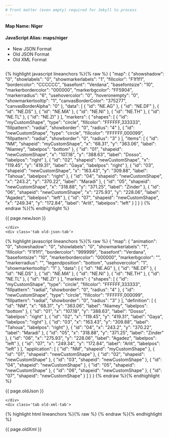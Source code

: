 ```yaml
---
# Front matter (even empty) required for Jekyll to process
---
```


#### Map Name: Niger

#### JavaScript Alias: maps/niger


<ul class='code-tabs'>
    <li class='active'>
        <a data-toggle='new-json'>New JSON Format</a>
    </li>
    <li>
        <a data-toggle='old-json'>Old JSON Format</a>
    </li>
    <li>
        <a data-toggle='old-xml'>Old XML Format</a>
    </li>
</ul>
<div class='tab-content'>
    <pre class='plain-code'></pre>
    <div class='tab new-json-tab active'>
{% highlight javascript lineanchors %}{% raw %}
{
    "map": {
        "showshadow": "0",
        "showlabels": "0",
        "showmarkerlabels": "1",
        "fillcolor": "F1f1f1",
        "bordercolor": "CCCCCC",
        "basefont": "Verdana",
        "basefontsize": "10",
        "markerbordercolor": "000000",
        "markerbgcolor": "FF5904",
        "markerradius": "6",
        "usehovercolor": "0",
        "hoveronempty": "0",
        "showmarkertooltip": "1",
        "canvasBorderColor": "375277",
        "canvasBorderAlpha": "0"
    },
    "data": [
        {
            "id": "NE.AG"
        },
        {
            "id": "NE.DF"
        },
        {
            "id": "NE.DS"
        },
        {
            "id": "NE.MA"
        },
        {
            "id": "NE.NI"
        },
        {
            "id": "NE.TH"
        },
        {
            "id": "NE.TL"
        },
        {
            "id": "NE.ZI"
        }
    ],
    "markers": {
        "shapes": [
            {
                "id": "myCustomShape",
                "type": "circle",
                "fillcolor": "FFFFFF,333333",
                "fillpattern": "radial",
                "showborder": "0",
                "radius": "4"
            },
            {
                "id": "newCustomShape",
                "type": "circle",
                "fillcolor": "FFFFFF,000099",
                "fillpattern": "radial",
                "showborder": "0",
                "radius": "3"
            }
        ],
        "items": [
            {
                "id": "NM",
                "shapeid": "myCustomShape",
                "x": "68.31",
                "y": "363.06",
                "label": "Niamey",
                "labelpos": "bottom"
            },
            {
                "id": "01",
                "shapeid": "newCustomShape",
                "x": "107.18",
                "y": "388.63",
                "label": "Dosso",
                "labelpos": "right"
            },
            {
                "id": "02",
                "shapeid": "newCustomShape",
                "x": "119.45",
                "y": "419.31",
                "label": "Gaya",
                "labelpos": "right"
            },
            {
                "id": "03",
                "shapeid": "newCustomShape",
                "x": "163.43",
                "y": "309.88",
                "label": "Tahoua",
                "labelpos": "right"
            },
            {
                "id": "04",
                "shapeid": "newCustomShape",
                "x": "243.2",
                "y": "370.22",
                "label": "Maradi"
            },
            {
                "id": "05",
                "shapeid": "newCustomShape",
                "x": "318.88",
                "y": "371.25",
                "label": "Zinder"
            },
            {
                "id": "06",
                "shapeid": "newCustomShape",
                "x": "275.93",
                "y": "228.06",
                "label": "Agadez",
                "labelpos": "left"
            },
            {
                "id": "07",
                "shapeid": "newCustomShape",
                "x": "249.34",
                "y": "172.84",
                "label": "Arlit",
                "labelpos": "left"
            }
        ]
    }
}
{% endraw %}{% endhighlight %}


<p class='text-success'>{{ page.newJson }}</p>

    </div>
    <div class='tab old-json-tab'>
{% highlight javascript lineanchors %}{% raw %}
{
    "map": {
        "animation": "0",
        "showshadow": "0",
        "showlabels": "0",
        "showmarkerlabels": "1",
        "fillcolor": "F1f1f1",
        "bordercolor": "999999",
        "basefont": "Verdana",
        "basefontsize": "10",
        "markerbordercolor": "000000",
        "markerbgcolor": "",
        "markerradius": "",
        "legendposition": "bottom",
        "usehovercolor": "1",
        "showmarkertooltip": "1"
    },
    "data": [
        {
            "id": "NE.AG"
        },
        {
            "id": "NE.DF"
        },
        {
            "id": "NE.DS"
        },
        {
            "id": "NE.MA"
        },
        {
            "id": "NE.NI"
        },
        {
            "id": "NE.TH"
        },
        {
            "id": "NE.TL"
        },
        {
            "id": "NE.ZI"
        }
    ],
    "markers": {
        "shapes": [
            {
                "id": "myCustomShape",
                "type": "circle",
                "fillcolor": "FFFFFF,333333",
                "fillpattern": "radial",
                "showborder": "0",
                "radius": "4"
            },
            {
                "id": "newCustomShape",
                "type": "circle",
                "fillcolor": "FFFFFF,000099",
                "fillpattern": "radial",
                "showborder": "0",
                "radius": "3"
            }
        ],
        "definition": [
            {
                "id": "NM",
                "x": "68.31",
                "y": "363.06",
                "label": "Niamey",
                "labelpos": "bottom"
            },
            {
                "id": "01",
                "x": "107.18",
                "y": "388.63",
                "label": "Dosso",
                "labelpos": "right"
            },
            {
                "id": "02",
                "x": "119.45",
                "y": "419.31",
                "label": "Gaya",
                "labelpos": "right"
            },
            {
                "id": "03",
                "x": "163.43",
                "y": "309.88",
                "label": "Tahoua",
                "labelpos": "right"
            },
            {
                "id": "04",
                "x": "243.2",
                "y": "370.22",
                "label": "Maradi"
            },
            {
                "id": "05",
                "x": "318.88",
                "y": "371.25",
                "label": "Zinder"
            },
            {
                "id": "06",
                "x": "275.93",
                "y": "228.06",
                "label": "Agadez",
                "labelpos": "left"
            },
            {
                "id": "07",
                "x": "249.34",
                "y": "172.84",
                "label": "Arlit",
                "labelpos": "left"
            }
        ],
        "application": [
            {
                "id": "NM",
                "shapeid": "myCustomShape"
            },
            {
                "id": "01",
                "shapeid": "newCustomShape"
            },
            {
                "id": "02",
                "shapeid": "newCustomShape"
            },
            {
                "id": "03",
                "shapeid": "newCustomShape"
            },
            {
                "id": "04",
                "shapeid": "newCustomShape"
            },
            {
                "id": "05",
                "shapeid": "newCustomShape"
            },
            {
                "id": "06",
                "shapeid": "newCustomShape"
            },
            {
                "id": "07",
                "shapeid": "newCustomShape"
            }
        ]
    }
}
{% endraw %}{% endhighlight %}


<p class='text-success'>{{ page.oldJson }}</p>

    </div>
    <div class='tab old-xml-tab'>
{% highlight html lineanchors %}{% raw %}
<map animation='0' showShadow='0' showLabels='0' showMarkerLabels='1' fillColor='F1f1f1' borderColor='999999' baseFont='Verdana' baseFontSize='10' markerBorderColor='000000' markerBgColor='' markerRadius='' legendPosition='bottom' useHoverColor='1' showMarkerToolTip='1'  >
	<data>
		<entity id='NE.AG'  />
		<entity id='NE.DF'  />
		<entity id='NE.DS'  />
		<entity id='NE.MA'  />
		<entity id='NE.NI'  />
		<entity id='NE.TH'  />
		<entity id='NE.TL'  />
		<entity id='NE.ZI'  />
	</data>
	<markers>
	<shapes>
	     <shape id='myCustomShape' type='circle' fillcolor='FFFFFF,333333' fillPattern='radial' showBorder='0' radius='4'/>
		 <shape id='newCustomShape' type='circle' fillcolor='FFFFFF,000099' fillPattern='radial' showBorder='0' radius='3'/>
		 </shapes>
		<definition>
			<marker id='NM' x='68.31' y='363.06' label='Niamey' labelPos='bottom'  />
			<marker id='01' x='107.18' y='388.63' label='Dosso' labelPos='right'  />
			<marker id='02' x='119.45' y='419.31' label='Gaya' labelPos='right'  />
			<marker id='03' x='163.43' y='309.88' label='Tahoua' labelPos='right'  />
			<marker id='04' x='243.2' y='370.22' label='Maradi'  />
			<marker id='05' x='318.88' y='371.25' label='Zinder'  />
			<marker id='06' x='275.93' y='228.06' label='Agadez' labelPos='left'  />
			<marker id='07' x='249.34' y='172.84' label='Arlit' labelPos='left'  />
		</definition>
		<application>
			<marker id='NM' shapeId='myCustomShape'  />
			<marker id='01' shapeId='newCustomShape'  />
			<marker id='02' shapeId='newCustomShape'  />
			<marker id='03' shapeId='newCustomShape'  />
			<marker id='04' shapeId='newCustomShape'  />
			<marker id='05' shapeId='newCustomShape'  />
			<marker id='06' shapeId='newCustomShape'  />
			<marker id='07' shapeId='newCustomShape'  />
		</application>
	</markers>
</map>
{% endraw %}{% endhighlight %}

<p class='text-success'>{{ page.oldXml }}</p>

</div>
</div>
